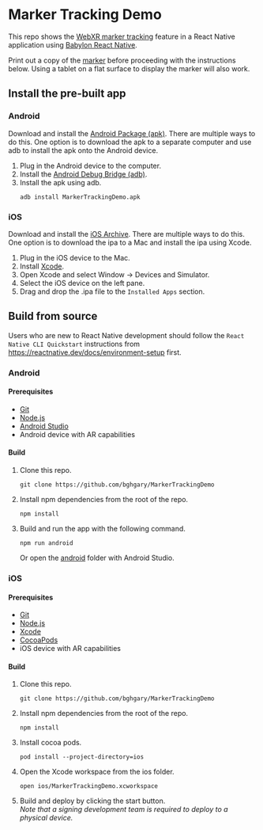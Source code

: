 # Marker Tracking Demo

This repo shows the [WebXR marker tracking](https://immersive-web.github.io/marker-tracking/) feature in a React Native application using [Babylon React Native](https://github.com/BabylonJS/BabylonReactNative).

Print out a copy of the [marker](./marker.png) before proceeding with the instructions below. Using a tablet on a flat surface to display the marker will also work.

## Install the pre-built app

### Android
Download and install the [Android Package (apk)](./dist/android/MarkerTrackingDemo.apk). There are multiple ways to do this. One option is to download the apk to a separate computer and use adb to install the apk onto the Android device.
1. Plug in the Android device to the computer.
1. Install the [Android Debug Bridge (adb)](https://developer.android.com/studio/command-line/adb).
1. Install the apk using adb.
   ```
   adb install MarkerTrackingDemo.apk
   ```

### iOS
Download and install the [iOS Archive](./dist/ios/MarkerTrackingDemo.ipa). There are multiple ways to do this. One option is to download the ipa to a Mac and install the ipa using Xcode.
1. Plug in the iOS device to the Mac.
1. Install [Xcode](https://developer.apple.com/xcode/).
1. Open Xcode and select Window -> Devices and Simulator.
1. Select the iOS device on the left pane.
1. Drag and drop the .ipa file to the `Installed Apps` section.

## Build from source

Users who are new to React Native development should follow the `React Native CLI Quickstart` instructions from https://reactnative.dev/docs/environment-setup first.

### Android

#### Prerequisites
- [Git](https://git-scm.com/)
- [Node.js](https://nodejs.org/en/)
- [Android Studio](https://developer.android.com/studio/)
- Android device with AR capabilities

#### Build
1. Clone this repo.
   ```
   git clone https://github.com/bghgary/MarkerTrackingDemo
   ```
1. Install npm dependencies from the root of the repo.
   ```
   npm install
   ```
1. Build and run the app with the following command.
   ```
   npm run android
   ```
   Or open the [android](./android) folder with Android Studio.

### iOS

#### Prerequisites
- [Git](https://git-scm.com/)
- [Node.js](https://nodejs.org/en/)
- [Xcode](https://developer.apple.com/xcode/)
- [CocoaPods](https://cocoapods.org/)
- iOS device with AR capabilities

#### Build
1. Clone this repo.
   ```
   git clone https://github.com/bghgary/MarkerTrackingDemo
   ```
1. Install npm dependencies from the root of the repo.
   ```
   npm install
   ```
1. Install cocoa pods.
   ```
   pod install --project-directory=ios
   ```
1. Open the Xcode workspace from the ios folder.
   ```
   open ios/MarkerTrackingDemo.xcworkspace
   ```
1. Build and deploy by clicking the start button.  
   _Note that a signing development team is required to deploy to a physical device._
